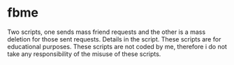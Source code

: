 # fbme
Two scripts, one sends mass friend requests and the other is a mass deletion for those sent requests. Details in the script.
These scripts are for educational purposes. 
These scripts are not coded by me, therefore i do not take any responsibility of the misuse of these scripts.
